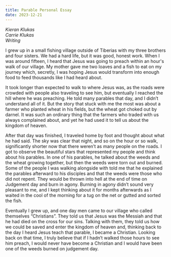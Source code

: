 ```yaml
---
title: Parable Personal Essay
date: 2023-12-21
---
```


*Kieran Klukas*  
*Carrie Klukas*  
*Writing*  

I grew up in a small fishing village outside of Tiberias with my three brothers and four sisters. We had a hard life, but it was good, honest work. When I was around fifteen, I heard that Jesus was going to preach within an hour's walk of our village. My mother gave me two loaves and a fish to eat on my journey which, secretly, I was hoping Jesus would transform into enough food to feed thousands like I had heard about.

It took longer than expected to walk to where Jesus was, as the roads were crowded with people also traveling to see him, but eventually I reached the hill where he was preaching. He told many parables that day, and I didn’t understand all of it. But the story that stuck with me the most was about a farmer who planted wheat in his fields, but the wheat got choked out by darnel. It was such an ordinary thing that the farmers who traded with us always complained about, and yet he had used it to tell us about the kingdom of heaven.  

After that day was finished, I traveled home by foot and thought about what he had said. The sky was clear that night, and so on the hour or so walk, significantly shorter now that there weren’t as many people on the roads. I got to observe the beautiful stars that represented my people and think about his parables. In one of his parables, he talked about the weeds and the wheat growing together, but then the weeds were torn out and burned. Some of the people I was walking alongside with told me that he explained the parables afterward to his disciples and that the weeds were those who did not repent. They would be thrown into hell at the end of time on Judgement day and burn in agony. Burning in agony didn’t sound very pleasant to me, and I kept thinking about it for months afterwards as I waited in the cool of the morning for a tug on the net or gutted and sorted the fish.   

Eventually I grew up, and one day men came to our village who called themselves “Christians”. They told us that Jesus was the Messiah and that he had died on the cross for our sins. Talking with them, they told us how we could be saved and enter the kingdom of heaven and, thinking back to the day I heard Jesus teach that parable, I became a Christian. Looking back on that time, I truly believe that if I hadn’t walked those hours to see him preach, I would never have become a Christian and I would have been one of the weeds burned on judgement day.  
